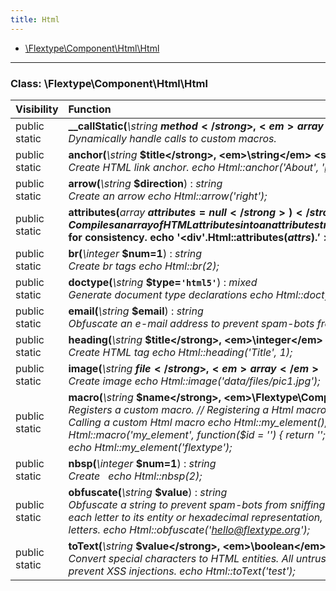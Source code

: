 ```yaml
---
title: Html
---
```


- [\Flextype\Component\Html\Html](#class-flextypecomponenthtmlhtml)

<hr /><a id="class-flextypecomponenthtmlhtml"></a>

### Class: \Flextype\Component\Html\Html

| Visibility    | Function                                                                                                                                                                                                                                                                        |
|:------------- |:------------------------------------------------------------------------------------------------------------------------------------------------------------------------------------------------------------------------------------------------------------------------------- |
| public static | <strong>__callStatic(</strong><em>\string</em> <strong>$method</strong>, <em>array</em> <strong>$parameters</strong>)</strong> : <em>mixed</em><br /><em>Dynamically handle calls to custom macros.</em>                                                             |
| public static | <strong>anchor(</strong><em>\string</em> <strong>$title</strong>, <em>\string</em> <strong>$url=`''`</strong>, <em>array</em> <strong>$attributes=null</strong>)</strong> : <em>string</em><br /><em>Create HTML link anchor. echo Html::anchor('About', 'http://sitename.com/about');</em>   |
| public static | <strong>arrow(</strong><em>\string</em> <strong>$direction</strong>)</strong> : <em>string</em><br /><em>Create an arrow echo Html::arrow('right');</em>                                                                                                           |
| public static | <strong>attributes(</strong><em>array</em> <strong>$attributes=null</strong>)</strong> : <em>string</em><br /><em>Compiles an array of HTML attributes into an attribute string. Attributes will be sorted using Html::$attribute_order for consistency. echo '<div'.Html::attributes($attrs).'>'.$content.'</div>';</em>                                                                                                           |
| public static | <strong>br(</strong><em>\integer</em> <strong>$num=1</strong>)</strong> : <em>string</em><br /><em>Create br tags echo Html::br(2);</em>                                                                                                           |
| public static | <strong>doctype(</strong><em>\string</em> <strong>$type=`'html5'`</strong>)</strong> : <em>mixed</em><br /><em>Generate document type declarations echo Html::doctype('html5');</em>                                                                                                           |
| public static | <strong>email(</strong><em>\string</em> <strong>$email</strong>)</strong> : <em>string</em><br /><em>Obfuscate an e-mail address to prevent spam-bots from sniffing it. echo Html::email('hello@flextype.org');</em>                                                                                                           |
| public static | <strong>heading(</strong><em>\string</em> <strong>$title</strong>, <em>\integer</em> <strong>$h=1</strong>, <em>array</em> <strong>$attributes=null</strong>)</strong> : <em>string</em><br /><em>Create HTML <h> tag echo Html::heading('Title', 1);</em> |
| public static | <strong>image(</strong><em>\string</em> <strong>$file</strong>, <em>array</em> <strong>$attributes=null</strong>)</strong> : <em>string</em><br /><em>Create image echo Html::image('data/files/pic1.jpg');</em>                                                      |
| public static | <strong>macro(</strong><em>\string</em> <strong>$name</strong>, <em>\Flextype\Component\Html\Closure</em> <strong>$macro</strong>)</strong> : <em>void</em><br /><em>Registers a custom macro. // Registering a Html macro Html::macro('my_element', function() { return '<element id="flextype">'; }); // Calling a custom Html macro echo Html::my_element(); // Registering a Html macro with parameters Html::macro('my_element', function($id = '') { return '<element id="'.$id.'">'; }); // Calling a custom Html macro with parameters echo Html::my_element('flextype');</em>                                                      |
| public static | <strong>nbsp(</strong><em>\integer</em> <strong>$num=1</strong>)</strong> : <em>string</em><br /><em>Create &nbsp; echo Html::nbsp(2);</em>                                                                                                           |
| public static | <strong>obfuscate(</strong><em>\string</em> <strong>$value</strong>)</strong> : <em>string</em><br /><em>Obfuscate a string to prevent spam-bots from sniffing it. This method obfuscate the value, randomly convert each letter to its entity or hexadecimal representation, keeping a bot from sniffing the randomly obfuscated letters. echo Html::obfuscate('hello@flextype.org');</em>                                                                                                           |
| public static | <strong>toText(</strong><em>\string</em> <strong>$value</strong>, <em>\boolean</em> <strong>$double_encode=true</strong>)</strong> : <em>string</em><br /><em>Convert special characters to HTML entities. All untrusted content should be passed through this method to prevent XSS injections. echo Html::toText('test');</em>                                                      |
